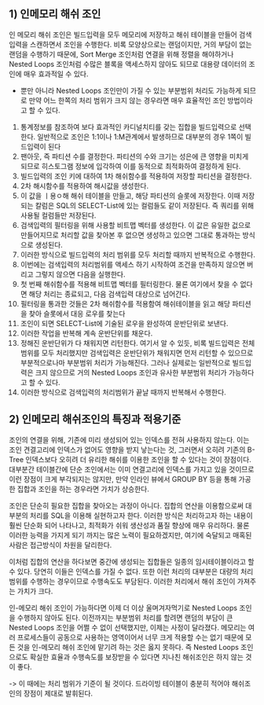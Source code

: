 ## 1) 인메모리 해쉬 조인
인 메모리 해쉬 조인은 빌드입력을 모두 메모리에 저장하고 해쉬 테이블을 만들어 검색입력을 스캔하면서 조인을 수행한다. 비록 모양상으로는 랜덤이지만, 거의 부담이 없는 랜덤을 수행하기 때문에, Sort Merge 조인처럼 연결을 위해 정렬을 해야하거나 Nested Loops 조인처럼 수많은 블록을 액세스하지 않아도 되므로 대용량 데이터의 조인에 매우 효과적일 수 있다. 
- 뿐만 아니라 Nested Loops 조인만이 가질 수 있는 부분범위 처리도 가능하게 되므로 만약 어느 한쪽의 처리 범위가 크지 않는 경우라면 매우 효율적인 조인 방법이라고 할 수 있다. 
1) 통계정보를 참조하여 보다 효과적인 카디널치티를 갖는 집합을 빌드입력으로 선택한다. 일반적으로 조인은 1:1이나 1:M관계에서 발생하므로 대부분의 경우 1쪽이 빌드입력이 된다
2) 팬아웃, 즉 파티션 수를 결정한다. 파티션의 수와 크기는 성은에 큰 영향을 미치게 되므로 히스토그램 정보에 입각하여 이를 동적으로 최적화하여 결정하게 된다. 
3) 빌드입력의 조인 키에 대하여 1차 해쉬함수를 적용하여 저장할 파티션을 결정한다. 
4) 2차 해시함수를 적용하여 해시값을 생성한다. 
5) 이 값을 ㅣ용ㅇ해 해쉬 테이블을 만들고, 해당 파티션의 슬롯에 저장한다. 이때 저장되는 칼럼은 SQL의 SELECT-List에 있는 컬럼들도 같이 저장된다. 즉 쿼리를 위해 사용될 컬럼들만 저장된다. 
6) 검색입력의 필터링을 위해 사용할 비트맵 벡터를 생성한다. 이 값은 유일한 겂으로 만들어지므로 처리할 값을 찾아본 후 없으면 생성하고 있으면 그대로 통과하는 방식으로 생성된다. 
7) 이러한 방식으로 빌드입력의 처리 범위를 모두 처리할 때까지 반복적으로 수행한다. 
8) 이번에는 검색입력의 처리범위를 액세스 하기 시작하여 조건을 만족하지 않으면 버리고 그렇지 않으면 다음을 실행한다.
9) 첫 번째 해쉬함수를 적용해 비트맵 벡터를 필터링한다. 물론 여기에서 찾을 수 없다면 해당 처리는 종료되고, 다음 검색입력 대상으로 넘어간다. 
10) 필터링을 통과한 것들은 2차 해쉬함수를 적용함여 해쉬테이블을 읽고 해당 파티션을 찾아 슬롯에서 대응 로우를 찾는다
11) 조인이 되면 SELECT-List에 기술된 로우을 완성하여 운반단위로 보낸다. 
12) 이러한 작업을 반복해 계속 운반단위를 채운다.
13) 정해진 운반단위가 다 채워지면 리턴한다. 여기서 알 수 있듯, 비록 빌드입력은 전체범위를 모두 처리했지만 검색입력은 운반단위가 채워지면 먼저 리턴할 수 있으므로 부분적으로나마 부분범위 처리가 가능해진다. 그러나 실제로는 일반적으로 빌드입력은 크지 않으므로 거의 Nested Loops  조인과 유사한 부분범위 처리가 가능하다고 할 수 있다.
14) 이러한 방식으로 검색입력의 처리범위가 끝날 때까지 반복해서 수행한다.


## 2) 인메모리 해쉬조인의 특징과 적용기준

조인의 연결을 위해, 기존에 미리 생성되어 있는 인덱스를 전혀 사용하지 않는다. 이는 조인 견결고리에 인덱스가 없어도 영향을 받지 낳는다는 것, 그러면서 오히려 기존의 B-Tree 인덱스보다 오히려 더 유리한 해쉬를 이용한 조인을 할 수 있다는 것이 장점이다. 
대부분간 테이블간에 단순 조인에서는 이미 연결고리에 인덱스를 가지고 있을 것이므로 이런 장점이 크게 부각되지는 않지만, 만약 인라인 뷰에서 GROUP BY 등을 통해 가공한 집합과 조인을 하는 경우라면 가치가 상승한다. 

조인은 단순히 필요한 집합을 찾아오는 과정이 아니다. 집합의 연산을 이용함으로써 대부분의 처리를 SQL을 이용해 실현하고자 한다. 이러한 방식은 처리하고자 하는 내용이 훨씬 단순화 되어 나타나고, 최적화가 쉬워 생산성과 품질 향상에 매우 유리하다. 물론 이러한 능력을 가지게 되기 까지는 많은 노력이 필요하겠지만, 여기에 숙달되고 매혹된 사람은 접근방식이 차원을 달리한다. 

이처럼 집합의 연산을 하다보면 중간에 생성되는 집합들은 일종의 임시테이블이라고 할 수 있다. 당연히 이들은 인덱스를 가질 수 없다. 또한 이런 처리의 대부분은 대량의 처리범위를 수행하는 경우이므로 수행속도도 부담된다. 이러한 처리에서 해쉬 조인이 가져주는 가치가 크다. 

인-메모리 해쉬 조인이 가능하다면 이제 더 이상 울며겨자먹기로 Nested Loops 조인을 수행하지 않아도 된다. 이전까지는 부분범위 처리를 할려면 랜덤의 부담이 큰 Nested Loops 조인을 어쩔 수 없이 선택했지만, 이제는 사정이 달라졌다.
 메모리는 여러 프로세스들이 공동으로 사용하는 영역이어서 너무 크게 적용할 수는 없기 때문에 모든 것을 인-메모리 해쉬 조인에 맡기려 하는 것은 옳지 못하다. 즉 Nested Loops 조인으로도 확실한 효율과 수행속도를 보장받을 수 있다면 지나친 해쉬조인은 하지 않는 것이 좋다. 

-> 이 때에는 처리 범위가 기준이 될 것이다. 드라이빙 테이블이 충분히 적어야 해쉬조인의 장점이 제대로 발휘된다. 

